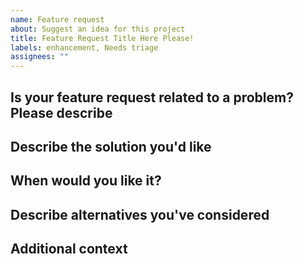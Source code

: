 ```yaml
---
name: Feature request
about: Suggest an idea for this project
title: Feature Request Title Here Please!
labels: enhancement, Needs triage
assignees: ""
---
```


## Is your feature request related to a problem? Please describe

<!-- A clear and concise description of what the problem is. Ex. I'm always frustrated when [...] -->

## Describe the solution you'd like

<!-- A clear and concise description of what you want to happen. -->

## When would you like it?

## Describe alternatives you've considered

<!-- A clear and concise description of any alternative solutions or features you've considered. -->

## Additional context

<!-- Add any other context or screenshots about the feature request here. -->
